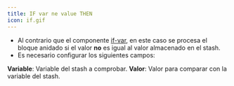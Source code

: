 ```yaml
---
title: IF var ne value THEN
icon: if.gif
---
```

* Al contrario que el componente [if-var](rules/palette/control/if-var), en este caso se procesa el bloque anidado si el valor **no** es igual al valor almacenado en el stash.
* Es necesario configurar los siguientes campos:

**Variable**: Variable del stash a comprobar.
**Valor**: Valor para comparar con la variable del stash.
